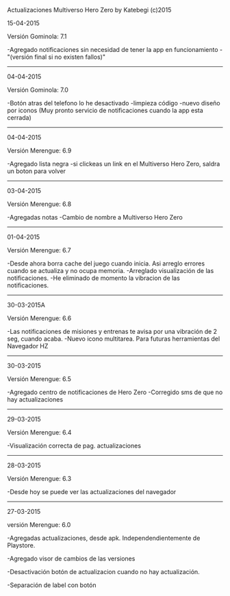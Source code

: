   Actualizaciones Multiverso Hero Zero 
         by Katebegi (c)2015
               
15-04-2015

Versión Gominola: 7.1

  -Agregado notificaciones sin necesidad de
  tener la app en funcionamiento
  -"(versión final si no existen fallos)"
____________________ 

04-04-2015

Versión Gominola: 7.0

  -Botón atras del telefono lo he desactivado
  -limpieza código
  -nuevo diseño por iconos
  (Muy pronto servicio de notificaciones
  cuando la app esta cerrada) 
____________________ 
 
04-04-2015

Versión Merengue: 6.9

  -Agregado lista negra
  -si clickeas un link en el Multiverso 
  Hero Zero, saldra un boton para volver
____________________ 

03-04-2015

Versión Merengue: 6.8

  -Agregadas notas
  -Cambio de nombre a Multiverso Hero Zero
____________________    

01-04-2015

Versión Merengue: 6.7

  -Desde ahora borra cache del juego cuando
  inicia. Asi arreglo errores cuando se 
  actualiza y no ocupa memoria.
  -Arreglado visualización de las 
  notificaciones.
  -He eliminado de momento la 
  vibracion de las notificaciones.
____________________    

30-03-2015A

Versión Merengue: 6.6

  -Las notificaciones de misiones y 
  entrenas te avisa por una vibración
  de 2 seg, cuando acaba.
  -Nuevo icono multitarea. Para futuras
  herramientas del Navegador HZ
____________________

30-03-2015

Versión Merengue: 6.5

  -Agregado centro de notificaciones
  de Hero Zero
  -Corregido sms de que no hay
  actualizaciones
____________________

29-03-2015

Versión Merengue: 6.4

  -Visualización correcta de pag.
  actualizaciones
_____________________

28-03-2015

Versión Merengue: 6.3

  -Desde hoy se puede ver las
  actualizaciones del navegador
_____________________

27-03-2015

versión Merengue: 6.0

  -Agregadas actualizaciones, desde apk.
  Independendientemente de Playstore.
      
  -Agregado visor de cambios de las
  versiones
      
  -Desactivación botón de actualizacion
  cuando no hay actualización.
      
  -Separación de label con botón

